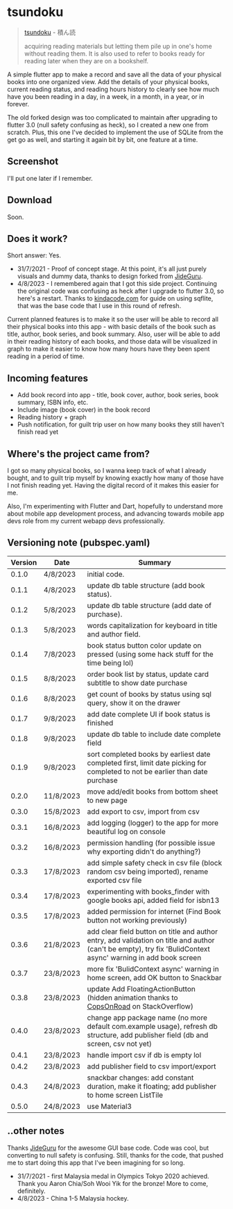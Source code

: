# tsundoku

> [tsundoku](https://en.wikipedia.org/wiki/Tsundoku) - 積ん読
>
> acquiring reading materials but letting them pile up in one's home without reading them. It is also used to refer to books ready for reading later when they are on a bookshelf.

A simple flutter app to make a record and save all the data of your physical books into one organized view. Add the details of your physical books, current reading status, and reading hours history to clearly see how much have you been reading in a day, in a week, in a month, in a year, or in forever.

The old forked design was too complicated to maintain after upgrading to flutter 3.0 (null safety confusing as heck), so I created a new one from scratch. Plus, this one I've decided to implement the use of SQLite from the get go as well, and starting it again bit by bit, one feature at a time.

## Screenshot
I'll put one later if I remember.

## Download
Soon.

## Does it work?
Short answer: Yes.
- 31/7/2021 - Proof of concept stage. At this point, it's all just purely visuals and dummy data, thanks to design forked from [JideGuru](https://github.com/JideGuru).
- 4/8/2023 - I remembered again that I got this side project. Continuing the original code was confusing as heck after I upgrade to flutter 3.0, so here's a restart. Thanks to [kindacode.com](https://www.kindacode.com/article/flutter-sqlite/) for guide on using sqflite, that was the base code that I use in this round of refresh.

Current planned features is to make it so the user will be able to record all their physical books into this app - with basic details of the book such as title, author, book series, and book summary. Also, user will be able to add in their reading history of each books, and those data will be visualized in graph to make it easier to know how many hours have they been spent reading in a period of time.

## Incoming features
- Add book record into app - title, book cover, author, book series, book summary, ISBN info, etc.
- Include image (book cover) in the book record
- Reading history + graph
- Push notification, for guilt trip user on how many books they still haven't finish read yet

## Where's the project came from?
I got so many physical books, so I wanna keep track of what I already bought, and to guilt trip myself by knowing exactly how many of those have I not finish reading yet. Having the digital record of it makes this easier for me. 

Also, I'm experimenting with Flutter and Dart, hopefully to understand more about mobile app development process, and advancing towards mobile app devs role from my current webapp devs professionally. 

## Versioning note (pubspec.yaml)
Version | Date | Summary
----- | --------- | ---
0.1.0 |  4/8/2023 | initial code.
0.1.1 |  4/8/2023 | update db table structure (add book status).
0.1.2 |  5/8/2023 | update db table structure (add date of purchase).
0.1.3 |  5/8/2023 | words capitalization for keyboard in title and author field.
0.1.4 |  7/8/2023 | book status button color update on pressed (using some hack stuff for the time being lol)
0.1.5 |  8/8/2023 | order book list by status, update card subtitle to show date purchase
0.1.6 |  8/8/2023 | get count of books by status using sql query, show it on the drawer
0.1.7 |  9/8/2023 | add date complete UI if book status is finished
0.1.8 |  9/8/2023 | update db table to include date complete field
0.1.9 |  9/8/2023 | sort completed books by earliest date completed first, limit date picking for completed to not be earlier than date purchase
0.2.0 | 11/8/2023 | move add/edit books from bottom sheet to new page 
0.3.0 | 15/8/2023 | add export to csv, import from csv
0.3.1 | 16/8/2023 | add logging (logger) to the app for more beautiful log on console
0.3.2 | 16/8/2023 | permission handling (for possible issue why exporting didn't do anything?)
0.3.3 | 17/8/2023 | add simple safety check in csv file (block random csv being imported), rename exported csv file
0.3.4 | 17/8/2023 | experimenting with books_finder with google books api, added field for isbn13
0.3.5 | 17/8/2023 | added permission for internet (Find Book button not working previously)
0.3.6 | 21/8/2023 | add clear field button on title and author entry, add validation on title and author (can't be empty), try fix 'BulidContext async' warning in add book screen
0.3.7 | 23/8/2023 | more fix 'BulidContext async' warning in home screen, add OK button to Snackbar
0.3.8 | 23/8/2023 | update Add FloatingActionButton (hidden animation thanks to [CopsOnRoad](https://stackoverflow.com/a/52731484) on StackOverflow)
0.4.0 | 23/8/2023 | change app package name (no more default com.example usage), refresh db structure, add publisher field (db and screen, csv not yet)
0.4.1 | 23/8/2023 | handle import csv if db is empty lol
0.4.2 | 23/8/2023 | add publisher field to csv import/export
0.4.3 | 24/8/2023 | snackbar changes: add constant duration, make it floating; add publisher to home screen ListTile
0.5.0 | 24/8/2023 | use Material3 

## ..other notes
Thanks [JideGuru](https://github.com/JideGuru) for the awesome GUI base code. Code was cool, but converting to null safety is confusing. Still, thanks for the code, that pushed me to start doing this app that I've been imagining for so long.

- 31/7/2021 - first Malaysia medal in Olympics Tokyo 2020 achieved. Thank you Aaron Chia/Soh Wooi Yik for the bronze! More to come, definitely.
- 4/8/2023 - China 1-5 Malaysia hockey.